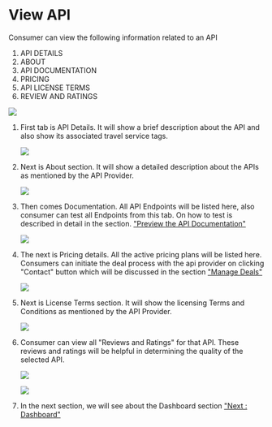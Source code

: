 



# View API

Consumer can view the following information related to an API

1.  API DETAILS
2.  ABOUT
3.  API DOCUMENTATION
4.  PRICING
5.  API LICENSE TERMS
6.  REVIEW AND RATINGS

![](../images/consume/view_api_view_click_07.png)

1.  First tab is API Details. It will show a brief description about the
    API and also show its associated travel service tags.

    ![](../images/consume/view_api_details_08.png)

2.  Next is About section. It will show a detailed description about the
    APIs as mentioned by the API Provider.

    ![](../images/consume/view_api_readme_09.png)

3.  Then comes Documentation. All API Endpoints will be listed here,
    also consumer can test all Endpoints from this tab. On how to test
    is described in detail in the section. [\"Preview the API
    Documentation\"](preview)

    ![](../images/consume/view_api_documentation_10.png)

4.  The next is Pricing details. All the active pricing plans will be
    listed here. Consumers can initiate the deal process with the api
    provider on clicking \"Contact\" button which will be discussed in
    the section [\"Manage Deals\"](managedeals)

    ![](../images/consume/view_api_pricing_11.png)

5.  Next is License Terms section. It will show the licensing Terms and
    Conditions as mentioned by the API Provider.

    ![](../images/consume/view_api_license_12.png)

6.  Consumer can view all \"Reviews and Ratings\" for that API. These
    reviews and ratings will be helpful in determining the quality of
    the selected API.

    ![](../images/consume/view_api_view_all_click_13.png)

    ![](../images/consume/view_api_review_14.png)

7.  In the next section, we will see about the Dashboard section [\"Next
    : Dashboard\"](dashboard_details)




